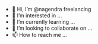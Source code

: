 - 👋 Hi, I’m @nagendra freelancing
- 👀 I’m interested in ...
- 🌱 I’m currently learning ...
- 💞️ I’m looking to collaborate on ...
- 📫 How to reach me ...

<!---
nagendrafreelancing/nagendrafreelancing is a ✨ special ✨ repository because its `README.md` (this file) appears on your GitHub profile.
You can click the Preview link to take a look at your changes.
--->
